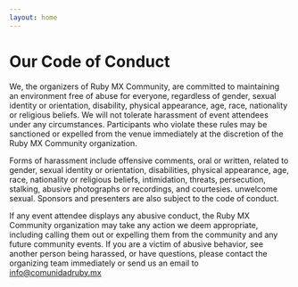 ```yaml
---
layout: home
---
```


# Our Code of Conduct

We, the organizers of Ruby MX Community, are committed to maintaining an environment free of abuse for everyone, regardless of gender, sexual identity or orientation, disability, physical appearance, age, race, nationality or religious beliefs. We will not tolerate harassment of event attendees under any circumstances. Participants who violate these rules may be sanctioned or expelled from the venue immediately at the discretion of the Ruby MX Community organization.

Forms of harassment include offensive comments, oral or written, related to gender, sexual identity or orientation, disabilities, physical appearance, age, race, nationality or religious beliefs, intimidation, threats, persecution, stalking, abusive photographs or recordings, and courtesies. unwelcome sexual. Sponsors and presenters are also subject to the code of conduct.

If any event attendee displays any abusive conduct, the Ruby MX Community organization may take any action we deem appropriate, including calling them out or expelling them from the community and any future community events. If you are a victim of abusive behavior, see another person being harassed, or have questions, please contact the organizing team immediately or send us an email to info@comunidadruby.mx
